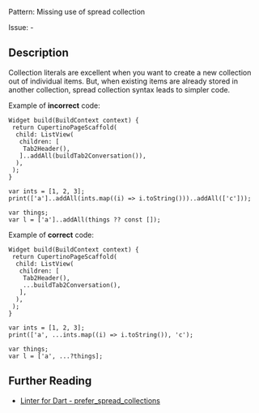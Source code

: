Pattern: Missing use of spread collection

Issue: -

## Description

Collection literals are excellent when you want to create a new collection out 
of individual items. But, when existing items are already stored in another 
collection, spread collection syntax leads to simpler code.

Example of **incorrect** code:

```
Widget build(BuildContext context) {
 return CupertinoPageScaffold(
  child: ListView(
   children: [
    Tab2Header(),
   ]..addAll(buildTab2Conversation()),
  ),
 );
}
```

```
var ints = [1, 2, 3];
print(['a']..addAll(ints.map((i) => i.toString()))..addAll(['c']));
```

```
var things;
var l = ['a']..addAll(things ?? const []);
```


Example of **correct** code:

```
Widget build(BuildContext context) {
 return CupertinoPageScaffold(
  child: ListView(
   children: [
    Tab2Header(),
    ...buildTab2Conversation(),
   ],
  ),
 );
}
```

```
var ints = [1, 2, 3];
print(['a', ...ints.map((i) => i.toString()), 'c');
```

```
var things;
var l = ['a', ...?things];
```

## Further Reading

* [Linter for Dart - prefer_spread_collections](https://dart-lang.github.io/linter/lints/prefer_spread_collections.html)